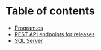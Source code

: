 # Table of contents

* [Program.cs](README.md)
* [REST API endpoints for releases](rest-api-endpoints-for-releases.md)
* [SQL Server](https://learn.microsoft.com/en-us/sql/sql-server/sql-docs-navigation-guide?view=sql-server-ver16)
